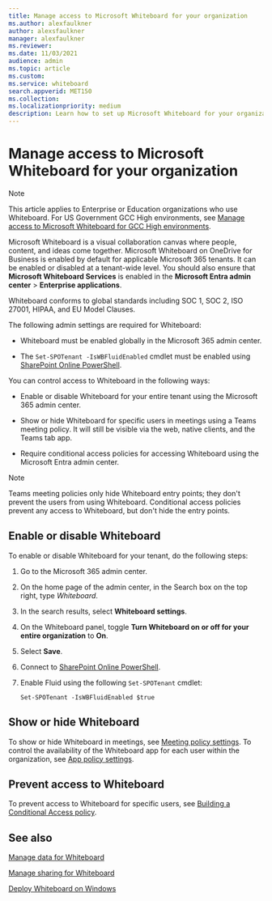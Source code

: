 ```yaml
---
title: Manage access to Microsoft Whiteboard for your organization
ms.author: alexfaulkner
author: alexsfaulkner
manager: alexfaulkner
ms.reviewer: 
ms.date: 11/03/2021
audience: admin
ms.topic: article
ms.custom: 
ms.service: whiteboard
search.appverid: MET150
ms.collection: 
ms.localizationpriority: medium
description: Learn how to set up Microsoft Whiteboard for your organization in the Microsoft 365 admin center.
---
```


# Manage access to Microsoft Whiteboard for your organization

>[!NOTE]
> This article applies to Enterprise or Education organizations who use Whiteboard. For US Government GCC High environments, see [Manage access to Microsoft Whiteboard for GCC High environments](manage-whiteboard-access-gcc-high.md).

Microsoft Whiteboard is a visual collaboration canvas where people, content, and ideas come together. Microsoft Whiteboard on OneDrive for Business is enabled by default for applicable Microsoft 365 tenants. It can be enabled or disabled at a tenant-wide level. You should also ensure that **Microsoft Whiteboard Services** is enabled in the **Microsoft Entra admin center** > **Enterprise applications**.

Whiteboard conforms to global standards including SOC 1, SOC 2, ISO 27001, HIPAA, and EU Model Clauses. 

The following admin settings are required for Whiteboard:

- Whiteboard must be enabled globally in the Microsoft 365 admin center.

- The <code>Set-SPOTenant -IsWBFluidEnabled</code> cmdlet must be enabled using [SharePoint Online PowerShell](/powershell/sharepoint/sharepoint-online/connect-sharepoint-online).

You can control access to Whiteboard in the following ways:

- Enable or disable Whiteboard for your entire tenant using the Microsoft 365 admin center.

- Show or hide Whiteboard for specific users in meetings using a Teams meeting policy. It will still be visible via the web, native clients, and the Teams tab app.

- Require conditional access policies for accessing Whiteboard using the Microsoft Entra admin center.

>[!NOTE]
> Teams meeting policies only hide Whiteboard entry points; they don't prevent the users from using Whiteboard. Conditional access policies prevent any access to Whiteboard, but don't hide the entry points.

## Enable or disable Whiteboard

To enable or disable Whiteboard for your tenant, do the following steps:

1. Go to the Microsoft 365 admin center.

2. On the home page of the admin center, in the Search box on the top right, type *Whiteboard*.

3. In the search results, select **Whiteboard settings**.

4. On the Whiteboard panel, toggle **Turn Whiteboard on or off for your entire organization** to **On**.

5. Select **Save**.

6. Connect to [SharePoint Online PowerShell](/powershell/sharepoint/sharepoint-online/connect-sharepoint-online).

7. Enable Fluid using the following <code>Set-SPOTenant</code> cmdlet:

   <pre><code class="lang-powershell">Set-SPOTenant -IsWBFluidEnabled $true</code></pre>
 
## Show or hide Whiteboard

To show or hide Whiteboard in meetings, see [Meeting policy settings](/microsoftteams/meeting-policies-content-sharing). To control the availability of the Whiteboard app for each user within the organization, see [App policy settings](/microsoftteams/app-policies).

## Prevent access to Whiteboard

To prevent access to Whiteboard for specific users, see [Building a Conditional Access policy](/azure/active-directory/conditional-access/concept-conditional-access-policies).

## See also

[Manage data for Whiteboard](manage-data-organizations.md)

[Manage sharing for Whiteboard](manage-sharing-organizations.md)

[Deploy Whiteboard on Windows](deploy-on-windows-organizations.md)
